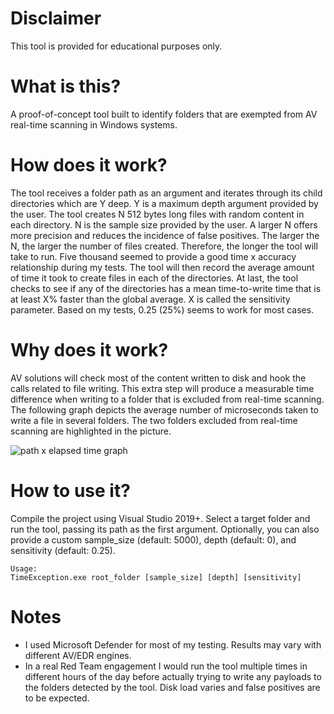 # Disclaimer

This tool is provided for educational purposes only.

# What is this?
A proof-of-concept tool built to identify folders that are exempted from AV real-time scanning in Windows systems.

# How does it work?
The tool receives a folder path as an argument and iterates through its child directories which are Y deep.  Y is a maximum depth argument provided by the user.  The tool creates N 512 bytes long files with random content in each directory.  N is the sample size provided by the user.  A larger N offers more precision and reduces the incidence of false positives.  The larger the N, the larger the number of files created.  Therefore, the longer the tool will take to run.  Five thousand seemed to provide a good time x accuracy relationship during my tests.  The tool will then record the average amount of time it took to create files in each of the directories.  At last, the tool checks to see if any of the directories has a mean time-to-write time that is at least X% faster than the global average.  X is called the sensitivity parameter.  Based on my tests, 0.25 (25%) seems to work for most cases.

# Why does it work?
AV solutions will check most of the content written to disk and hook the calls related to file writing.  This extra step will produce a measurable time difference when writing to a folder that is excluded from real-time scanning.
The following graph depicts the average number of microseconds taken to write a file in several folders.  The two folders excluded from real-time scanning are highlighted in the picture.

![path x elapsed time graph](https://github.com/bananabr/TimeException/blob/main/graph.png)

# How to use it?
Compile the project using Visual Studio 2019+.  Select a target folder and run the tool, passing its path as the first argument.  Optionally, you can also provide a custom sample_size (default: 5000), depth (default: 0), and sensitivity (default: 0.25).

```
Usage:
TimeException.exe root_folder [sample_size] [depth] [sensitivity]
```
# Notes

* I used Microsoft Defender for most of my testing.  Results may vary with different AV/EDR engines.
* In a real Red Team engagement I would run the tool multiple times in different hours of the day before actually trying to write any payloads to the folders detected by the tool.  Disk load varies and false positives are to be expected.
